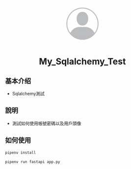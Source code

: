 <div align="center">
<img alt="LOGO" src="https://github.com/swient/My_Sqlalchemy_Test/blob/main/static/uploads/default.png" width="128" height="128" />

# My_Sqlalchemy_Test

</div>

## 基本介绍

- Sqlalchemy測試

## 說明

- 測試如何使用帳號密碼以及用戶頭像

## 如何使用

```
pipenv install
```

```
pipenv run fastapi app.py
```